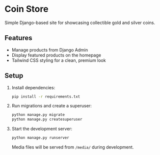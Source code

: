 # Coin Store

Simple Django-based site for showcasing collectible gold and silver coins.

## Features
- Manage products from Django Admin
- Display featured products on the homepage
- Tailwind CSS styling for a clean, premium look

## Setup
1. Install dependencies:
   ```bash
   pip install -r requirements.txt
   ```
2. Run migrations and create a superuser:
   ```bash
   python manage.py migrate
   python manage.py createsuperuser
   ```
3. Start the development server:
   ```bash
   python manage.py runserver
   ```
   Media files will be served from `/media/` during development.
